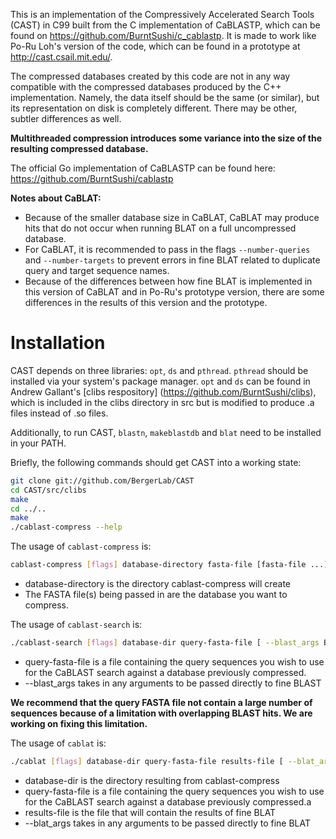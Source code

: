 This is an implementation of the Compressively Accelerated Search Tools (CAST)
in C99 built from the C implementation of CaBLASTP, which can be found on
https://github.com/BurntSushi/c_cablastp.  It is made to work like Po-Ru Loh's
version of the code, which can be found in a prototype at
 http://cast.csail.mit.edu/.

The compressed databases created by this code are not in any way compatible 
with the compressed databases produced by the C++ implementation. Namely, the
data itself should be the same (or similar), but its representation on disk is
completely different. There may be other, subtler differences as well.

**Multithreaded compression introduces some variance into the size of the
  resulting compressed database.**

The official Go implementation of CaBLASTP can be found here:
https://github.com/BurntSushi/cablastp

**Notes about CaBLAT:**
* Because of the smaller database size in CaBLAT, CaBLAT may produce hits
  that do not occur when running BLAT on a full uncompressed database.
* For CaBLAT, it is recommended to pass in the flags `--number-queries` and
  `--number-targets` to prevent errors in fine BLAT related to duplicate query
  and target sequence names.
* Because of the differences between how fine BLAT is implemented in this
  version of CaBLAT and in Po-Ru's prototype version, there are some
  differences in the results of this version and the prototype.

Installation
============
CAST depends on three libraries: `opt`, `ds` and `pthread`. `pthread` 
should be installed via your system's package manager. `opt` and `ds` can be 
found in Andrew Gallant's [clibs respository]
(https://github.com/BurntSushi/clibs), which is included in the clibs directory
in src but is modified to produce .a files instead of .so files.

Additionally, to run CAST, `blastn`, `makeblastdb` and `blat` need to be
installed in your PATH.

Briefly, the following commands should get CAST into a working state:

```bash
git clone git://github.com/BergerLab/CAST
cd CAST/src/clibs
make
cd ../..
make
./cablast-compress --help
```

The usage of `cablast-compress` is:

```bash
cablast-compress [flags] database-directory fasta-file [fasta-file ...]
```

* database-directory is the directory cablast-compress will create
* The FASTA file(s) being passed in are the database you want to compress. 



The usage of `cablast-search` is:
```bash
./cablast-search [flags] database-dir query-fasta-file [ --blast_args BLASTN_ARGUMENTS ]
```

* query-fasta-file is a file containing the query sequences you wish to use for the CaBLAST
  search against a database previously compressed.
* --blast_args takes in any arguments to be passed directly to fine BLAST

**We recommend that the query FASTA file not contain a large number of sequences because
  of a limitation with overlapping BLAST hits.  We are working on fixing this limitation.**


The usage of `cablat` is:
```bash
./cablat [flags] database-dir query-fasta-file results-file [ --blat_args BLAT_ARGUMENTS ]
```
* database-dir is the directory resulting from cablast-compress
* query-fasta-file is a file containing the query sequences you wish to use for the CaBLAST
  search against a database previously compressed.a
* results-file is the file that will contain the results of fine BLAT
* --blat_args takes in any arguments to be passed directly to fine BLAT

